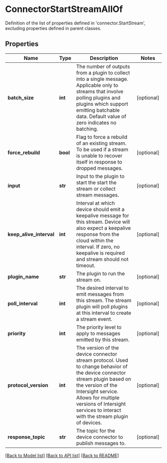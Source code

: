 # ConnectorStartStreamAllOf

Definition of the list of properties defined in 'connector.StartStream', excluding properties defined in parent classes.
## Properties
Name | Type | Description | Notes
------------ | ------------- | ------------- | -------------
**batch_size** | **int** | The number of outputs from a plugin to collect into a single message. Applicable only to streams that involve polling plugins and plugins which support emitting batchable data. Default value of zero indicates no batching. | [optional] 
**force_rebuild** | **bool** | Flag to force a rebuild of an existing stream. To be used if a stream is unable to recover itself in response to dropped messages. | [optional] 
**input** | **str** | Input to the plugin to start the start the stream or collect stream messages. | [optional] 
**keep_alive_interval** | **int** | Interval at which device should emit a keepalive message for this stream. Device will also expect a keepalive response from the cloud within the interval. If zero, no keepalive is required and stream should not timeout. | [optional] 
**plugin_name** | **str** | The plugin to run the stream on. | [optional] 
**poll_interval** | **int** | The desired interval to emit messages from this stream. The stream plugin will poll plugins at this interval to create a stream event. | [optional] 
**priority** | **int** | The priority level to apply to messages emitted by this stream. | [optional] 
**protocol_version** | **int** | The version of the device connector stream protocol. Used to change behavior of the device connector stream plugin based on the version of the Intersight service. Allows for multiple versions of Intersight services to interact with the stream plugin of devices. | [optional] 
**response_topic** | **str** | The topic for the device connector to publish messages to. | [optional] 

[[Back to Model list]](../README.md#documentation-for-models) [[Back to API list]](../README.md#documentation-for-api-endpoints) [[Back to README]](../README.md)


